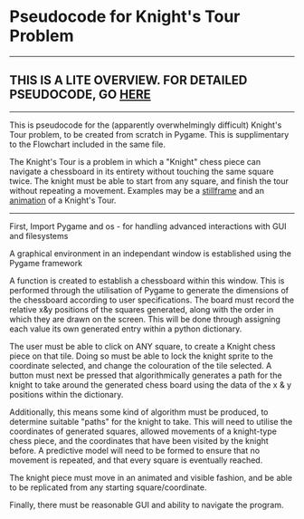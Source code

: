 # Pseudocode for Knight's Tour Problem
---
## THIS IS A LITE OVERVIEW. FOR DETAILED PSEUDOCODE, GO [HERE](Pseudocode-heavy.md/)
---

This is pseudocode for the (apparently overwhelmingly difficult) Knight's Tour problem, to be created from scratch in Pygame. This is supplimentary to the Flowchart included in the same file.

The Knight's Tour is a problem in which a "Knight" chess piece can navigate a chessboard in its entirety without touching the same square twice. The knight must be able to start from any square, and finish the tour without repeating a movement. Examples may be a [stillframe](https://upload.wikimedia.org/wikipedia/commons/thumb/8/86/Knight%27s_tour.svg/1200px-Knight%27s_tour.svg.png) and an [animation](https://upload.wikimedia.org/wikipedia/commons/d/da/Knight%27s_tour_anim_2.gif) of a Knight's Tour.

---

First, Import Pygame and os - for handling advanced interactions with GUI and filesystems


A graphical environment in an independant window is established using the Pygame framework


A function is created to establish a chessboard within this window. This is performed through the utilisation of Pygame to generate the dimensions of the chessboard according to user specifications. The board must record the relative x&y positions of the squares generated, along with the order in which they are drawn on the screen. This will be done through assigning each value its own generated entry within a python dictionary.


The user must be able to click on ANY square, to create a Knight chess piece on that tile. Doing so must be able to lock the knight sprite to the coordinate selected, and change the colouration of the tile selected. A button must next be pressed that algorithmically generates a path for the knight to take around the generated chess board using the data of the x & y positions within the dictionary.


Additionally, this means some kind of algorithm must be produced, to determine suitable "paths" for the knight to take. This will need to utilise the coordinates of generated squares, allowed movements of a knight-type chess piece, and the coordinates that have been visited by the knight before. A predictive model will need to be formed to ensure that no movement is repeated, and that every square is eventually reached.

The knight piece must move in an animated and visible fashion, and be able to be replicated from any starting square/coordinate.

Finally, there must be reasonable GUI and ability to navigate the program.
